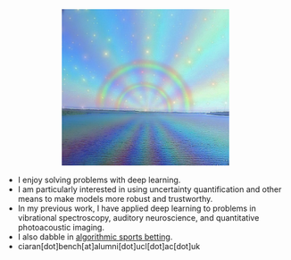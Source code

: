 <div align="center">
  <img src="readme.jpg" width="300">
</div>

<ul>
<li>I enjoy solving problems with deep learning.</li>
<li>I am particularly interested in using uncertainty quantification and other means to make models more robust and trustworthy.</li>
<li>In my previous work, I have applied deep learning to problems in vibrational spectroscopy, auditory neuroscience, and quantitative photoacoustic imaging.</li>
<li> I also dabble in <a href="http://ufc-fight-predictor.com/">algorithmic sports betting</a>.</li>
<li>ciaran[dot]bench[at]alumni[dot]ucl[dot]ac[dot]uk</li>
</ul>




